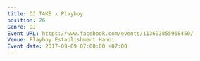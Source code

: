 ```yaml
---
title: DJ TAKE x Playboy
position: 26
Genre: DJ
Event URL: https://www.facebook.com/events/113693855968450/
Venue: Playboy Establishment Hanoi
Event date: 2017-09-09 07:00:00 +07:00
---
```


